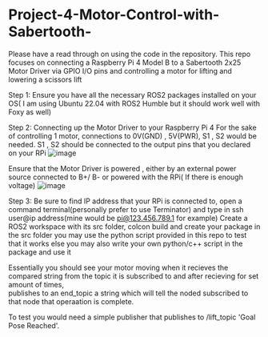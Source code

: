 # Project-4-Motor-Control-with-Sabertooth-
Please have a read through on using the code in the repository.
This repo focuses on connecting a Raspberry Pi 4 Model B to a Sabertooth 2x25 Motor Driver via GPIO I/O pins and controlling a motor for lifting and lowering a scissors lift



Step 1:
  Ensure you have all the necessary ROS2 packages installed on your OS( I am using Ubuntu 22.04 with ROS2 Humble but it should work well with Foxy as well)
  
Step 2:
  Connecting up the Motor Driver to your Raspberry Pi 4
  For the sake of controlling 1 motor, connections to 0V(GND) , 5V(PWR), S1 , S2 would be needed.
  S1 , S2 should be connected to the output pins that you declared on your RPi
  ![image](https://user-images.githubusercontent.com/92089905/225609329-4eea2289-9a6c-4930-923c-0e9b69109b36.png)

  Ensure that the Motor Driver is powered , either by an external power source connected to B+/ B- or powered with the RPi( If there is enough voltage)
  ![image](https://user-images.githubusercontent.com/92089905/225581416-b644f78d-dd99-4dd3-ad81-be2b20858320.png)
  
  Step 3: 
    Be sure to find IP address that your RPi is connected to, open a command terminal(personally prefer to use Terminator) and type in ssh user@ip address(mine would     be pi@123.456.789.1 for example) 
    Create a ROS2 workspace with its src folder, colcon build and create your package in the src folder
    you may use the python script provided in this repo to test that it works else you may also write your own python/c++ script in the package and use it
    
  Essentially you should see your motor moving when it recieves the compared string from the topic it is subscribed to and after recieving for set amount of times,   
  publishes to an end_topic a string which will tell the noded subscribed to that node that operaation is complete.
  
  To test you would need a simple publisher that publishes to /lift_topic 'Goal Pose Reached'.


  
